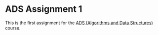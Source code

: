 # ADS Assignment 1
This is the first assignment for the [ADS (Algorithms and Data Structures)](https://en.via.dk/tmh-courses/algorithms-and-data-structures) course.
